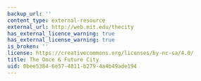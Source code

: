 ```yaml
---
backup_url: ''
content_type: external-resource
external_url: http://web.mit.edu/thecity
has_external_licence_warning: true
has_external_license_warning: true
is_broken: ''
license: https://creativecommons.org/licenses/by-nc-sa/4.0/
title: The Once & Future City
uid: 0bee5384-6e57-4811-b279-4a4b49ade194
---
```

